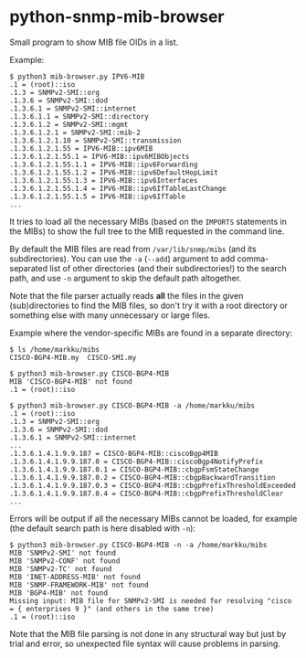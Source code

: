 # python-snmp-mib-browser
Small program to show MIB file OIDs in a list.

Example:

```
$ python3 mib-browser.py IPV6-MIB
.1 = (root)::iso
.1.3 = SNMPv2-SMI::org
.1.3.6 = SNMPv2-SMI::dod
.1.3.6.1 = SNMPv2-SMI::internet
.1.3.6.1.1 = SNMPv2-SMI::directory
.1.3.6.1.2 = SNMPv2-SMI::mgmt
.1.3.6.1.2.1 = SNMPv2-SMI::mib-2
.1.3.6.1.2.1.10 = SNMPv2-SMI::transmission
.1.3.6.1.2.1.55 = IPV6-MIB::ipv6MIB
.1.3.6.1.2.1.55.1 = IPV6-MIB::ipv6MIBObjects
.1.3.6.1.2.1.55.1.1 = IPV6-MIB::ipv6Forwarding
.1.3.6.1.2.1.55.1.2 = IPV6-MIB::ipv6DefaultHopLimit
.1.3.6.1.2.1.55.1.3 = IPV6-MIB::ipv6Interfaces
.1.3.6.1.2.1.55.1.4 = IPV6-MIB::ipv6IfTableLastChange
.1.3.6.1.2.1.55.1.5 = IPV6-MIB::ipv6IfTable
...
```

It tries to load all the necessary MIBs (based on the `IMPORTS` statements
in the MIBs) to show the full tree to the MIB requested in the command line.

By default the MIB files are read from `/var/lib/snmp/mibs` (and its subdirectories). You
can use the `-a` (`--add`) argument to add comma-separated list of other directories
(and their subdirectories!) to the search path, and use `-n` argument to skip the
default path altogether.

Note that the file parser actually reads **all** the files in the given (sub)directories
to find the MIB files, so don't try it with a root directory or something else
with many unnecessary or large files.

Example where the vendor-specific MIBs are found in a separate directory:

```
$ ls /home/markku/mibs
CISCO-BGP4-MIB.my  CISCO-SMI.my

$ python3 mib-browser.py CISCO-BGP4-MIB
MIB 'CISCO-BGP4-MIB' not found
.1 = (root)::iso

$ python3 mib-browser.py CISCO-BGP4-MIB -a /home/markku/mibs
.1 = (root)::iso
.1.3 = SNMPv2-SMI::org
.1.3.6 = SNMPv2-SMI::dod
.1.3.6.1 = SNMPv2-SMI::internet
...
.1.3.6.1.4.1.9.9.187 = CISCO-BGP4-MIB::ciscoBgp4MIB
.1.3.6.1.4.1.9.9.187.0 = CISCO-BGP4-MIB::ciscoBgp4NotifyPrefix
.1.3.6.1.4.1.9.9.187.0.1 = CISCO-BGP4-MIB::cbgpFsmStateChange
.1.3.6.1.4.1.9.9.187.0.2 = CISCO-BGP4-MIB::cbgpBackwardTransition
.1.3.6.1.4.1.9.9.187.0.3 = CISCO-BGP4-MIB::cbgpPrefixThresholdExceeded
.1.3.6.1.4.1.9.9.187.0.4 = CISCO-BGP4-MIB::cbgpPrefixThresholdClear
...
```

Errors will be output if all the necessary MIBs cannot be loaded, for example
(the default search path is here disabled with `-n`):

```
$ python3 mib-browser.py CISCO-BGP4-MIB -n -a /home/markku/mibs
MIB 'SNMPv2-SMI' not found
MIB 'SNMPv2-CONF' not found
MIB 'SNMPv2-TC' not found
MIB 'INET-ADDRESS-MIB' not found
MIB 'SNMP-FRAMEWORK-MIB' not found
MIB 'BGP4-MIB' not found
Missing input: MIB file for SNMPv2-SMI is needed for resolving "cisco = { enterprises 9 }" (and others in the same tree)
.1 = (root)::iso
```

Note that the MIB file parsing is not done in any structural way but just by trial and error,
so unexpected file syntax will cause problems in parsing.
